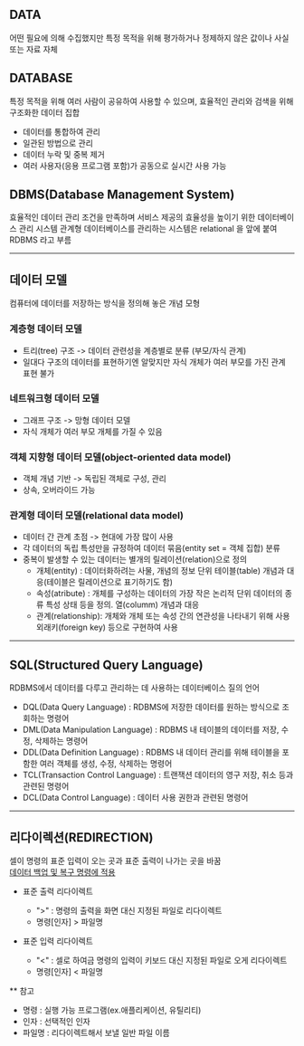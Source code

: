 ## DATA
어떤 필요에 의해 수집했지만 특정 목적을 위해 평가하거나 정제하지 않은 값이나 사실 또는 자료 자체

## DATABASE
특정 목적을 위해 여러 사람이 공유하여 사용할 수 있으며, 효율적인 관리와 검색을 위해 구조화한 데이터 집합
* 데이터를 통합하여 관리
* 일관된 방법으로 관리
* 데이터 누락 및 중복 제거
* 여러 사용자(응용 프로그램 포함)가 공동으로 실시간 사용 가능

## DBMS(Database Management System)
효율적인 데이터 관리 조건을 만족하며 서비스 제공의 효율성을 높이기 위한 데이터베이스 관리 시스템
관계형 데이터베이스를 관리하는 시스템은 relational 을 앞에 붙여 RDBMS 라고 부름


---

## 데이터 모델
컴퓨터에 데이터를 저장하는 방식을 정의해 놓은 개념 모형

### 계층형 데이터 모델
* 트리(tree) 구조 -> 데이터 관련성을 계층별로 분류 (부모/자식 관계)
* 일대다 구조의 데이터를 표현하기엔 알맞지만 자식 개체가 여러 부모를 가진 관계 표현 불가

### 네트워크형 데이터 모델
* 그래프 구조 -> 망형 데이터 모델
* 자식 개체가 여러 부모 개체를 가질 수 있음

### 객체 지향형 데이터 모델(object-oriented data model)
* 객체 개념 기반 -> 독립된 객체로 구성, 관리
* 상속, 오버라이드 가능

### 관계형 데이터 모델(relational data model)
* 데이터 간 관계 초점 -> 현대에 가장 많이 사용
* 각 데이터의 독립 특성만을 규정하여 데이터 묶음(entity set = 객체 집합) 분류
* 중복이 발생할 수 있는 데이터는 별개의 릴레이션(relation)으로 정의
    * 개체(entity)      : 데이터화하려는 사물, 개념의 정보 단위
                         테이블(table) 개념과 대응(테이블은 릴레이션으로 표기하기도 함)
    * 속성(atribute)    : 개체를 구성하는 데이터의 가장 작은 논리적 단위
                         데이터의 종류 특성 상태 등을 정의. 열(columm) 개념과 대응
    * 관계(relationship): 개체와 개체 또는 속성 간의 연관성을 나타내기 위해 사용
                         외래키(foreign key) 등으로 구현하여 사용


---

## SQL(Structured Query Language)
RDBMS에서 데이터를 다루고 관리하는 데 사용하는 데이터베이스 질의 언어
* DQL(Data Query Language)          : RDBMS에 저장한 데이터를 원하는 방식으로 조회하는 명령어
* DML(Data Manipulation Language)   : RDBMS 내 테이블의 데이터를 저장, 수정, 삭제하는 명령어
* DDL(Data Definition Language)     : RDBMS 내 데이터 관리를 위해 테이블을 포함한 여러 객체를 생성, 수정, 삭제하는 명령어
* TCL(Transaction Control Language) : 트랜잭션 데이터의 영구 저장, 취소 등과 관련된 명령어
* DCL(Data Control Language)        : 데이터 사용 권한과 관련된 명령어


---

## 리다이렉션(REDIRECTION)
셀이 명령의 표준 입력이 오는 곳과 표준 출력이 나가는 곳을 바꿈  
[데이터 백업 및 복구 명령에 적용](https://github.com/silverywaves/IT_ACADEMY/blob/6d8943afe8b4f960b1f2e210c0c1f738e8f7df4f/DATABASE/3Import_Export.txt)

* 표준 출력 리다이렉트
   * ">" : 명령의 출력을 화면 대신 지정된 파일로 리다이렉트
   * 명령[인자] > 파일명

* 표준 입력 리다이렉트
   * "<" : 셀로 하여금 명령의 입력이 키보드 대신 지정된 파일로 오게 리다이렉트
   * 명령[인자] < 파일명
 
** 참고
   - 명령   : 실행 가능 프로그램(ex.애플리케이션, 유틸리티)
   - 인자   : 선택적인 인자
   - 파일명 : 리다이렉트해서 보낼 일반 파일 이름
